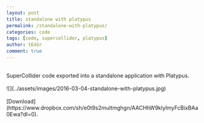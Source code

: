```yaml
---
layout: post
title: standalone with platypus
permalink: /standalone-with-platypus/
categories: code
tags: [code, supercollider, platypus]
author: tEdör
comment: true
---
```

<br>
SuperCollider code exported into a standalone application with Platypus.
<br>
<br>
![](../assets/images/2016-03-04-standalone-with-platypus.jpg)
<br><br>
[Download](https://www.dropbox.com/sh/e0t9s2multmghgn/AACHhW9klylmyFcBixBAa0Ewa?dl=0).
